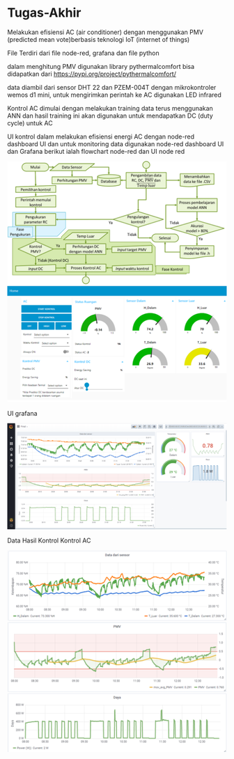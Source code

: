 # Tugas-Akhir
Melakukan efisiensi AC (air conditioner) dengan menggunakan PMV (predicted mean vote)berbasis teknologi IoT (internet of things)

File Terdiri dari file node-red, grafana dan file python

dalam menghitung PMV digunakan library pythermalcomfort bisa didapatkan dari https://pypi.org/project/pythermalcomfort/

data diambil dari sensor DHT 22 dan PZEM-004T dengan mikrokontroler wemos d1 mini, untuk mengirimkan perintah ke AC digunakan LED infrared

Kontrol AC dimulai dengan melakukan training data terus menggunakan ANN dan hasil training ini akan digunakan untuk mendapatkan DC (duty cycle) untuk AC

UI kontrol dalam melakukan efisiensi energi AC dengan node-red dashboard UI dan untuk monitoring data digunakan node-red dashboard UI dan Grafana
berikut ialah flowchart node-red dan UI node red

![](https://github.com/shiddiqms/Tugas-Akhir/blob/main/gambar/Flowchart.png)
![](https://github.com/shiddiqms/Tugas-Akhir/blob/main/gambar/UI.png)

UI grafana

![](https://github.com/shiddiqms/Tugas-Akhir/blob/main/gambar/Grafana.PNG)

Data Hasil Kontrol Kontrol AC

![](https://github.com/shiddiqms/Tugas-Akhir/blob/main/gambar/Temperature%26Humidity.png)
![](https://github.com/shiddiqms/Tugas-Akhir/blob/main/gambar/PMV.png)
![](https://github.com/shiddiqms/Tugas-Akhir/blob/main/gambar/Power.png)

